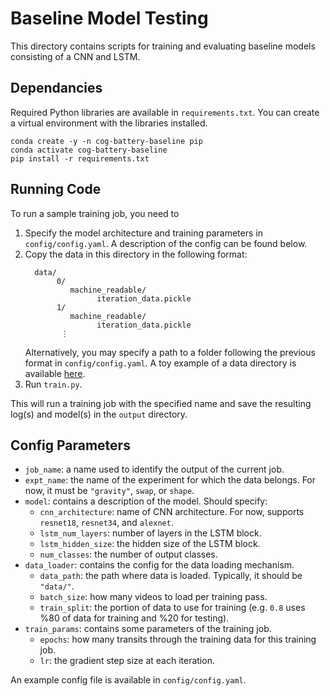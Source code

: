 # Baseline Model Testing
This directory contains scripts for training and evaluating baseline models consisting of a CNN and LSTM. 

## Dependancies
Required Python libraries are available in `requirements.txt`. You can create a virtual environment with the libraries installed.
```
conda create -y -n cog-battery-baseline pip
conda activate cog-battery-baseline
pip install -r requirements.txt
```

## Running Code
To run a sample training job, you need to
1. Specify the model architecture and training parameters in `config/config.yaml`. A description of the config can be found below.
2. Copy the data in this directory in the following format:
    ```
      data/
           0/
              machine_readable/
                    iteration_data.pickle
           1/
              machine_readable/
                    iteration_data.pickle
            ⋮
    ```
    Alternatively, you may specify a path to a folder following the previous format in `config/config.yaml`. A toy example of a data directory is available [here](https://www.dropbox.com/s/50j2mi9kqls3v7k/data.zip).
3. Run `train.py`.

This will run a training job with the specified name and save the resulting log(s) and model(s) in the `output` directory.

## Config Parameters
* `job_name`: a name used to identify the output of the current job.
* `expt_name`: the name of the experiment for which the data belongs. For now, it must be `"gravity"`, `swap`, or `shape`.
* `model`: contains a description of the model. Should specify:
  * `cnn_architecture`: name of CNN architecture. For now, supports `resnet18`, `resnet34`, and `alexnet`. 
  * `lstm_num_layers`: number of layers in the LSTM block.
  * `lstm_hidden_size`: the hidden size of the LSTM block.
  * `num_classes`: the number of output classes.
* `data_loader`: contains the config for the data loading mechanism.
  * `data_path`: the path where data is loaded. Typically, it should be `"data/"`.
  * `batch_size`: how many videos to load per training pass.
  * `train_split`: the portion of data to use for training (e.g. `0.8` uses %80 of data for training and %20 for testing).
* `train_params`: contains some parameters of the training job.
  * `epochs`: how many transits through the training data for this training job.
  * `lr`: the gradient step size at each iteration.

An example config file is available in `config/config.yaml`.